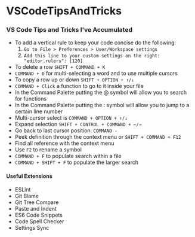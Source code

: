 # VSCodeTipsAndTricks
### VS Code Tips and Tricks I've Accumulated

- To add a vertical rule to keep your code concise do the following: 
  1. `Go to File > Preferences > User/Workspace settings`
  2. `Add this line to your custom settings on the right: "editor.rulers": [120]`
- To delete a row `SHIFT + COMMAND + K`
- `COMMAND + D` for multi-selecting a word and to use multiple cursors
- To copy a row up or down `SHIFT + OPTION + ↑/↓`
- `COMMAND + Click` a function to go to it inside your file
- In the Command Palette putting the @ symbol will allow you to search for functions
- In the Command Palette putting the : symbol will allow you to jump to a certain line number
- Multi-cursor select is `COMMAND + OPTION + ↑/↓`
- Expand selection `SHIFT + CONTROL + COMMAND + ←/→`
- Go back to last cursor position: `COMMAND -`
- Peek definition through the context menu or `SHIFT + COMMAND + F12`
- Find all reference with the context menu
- Use `F2` to rename a symbol
- `COMMAND + F` to populate search within a file
- `COMMAND + SHIFT + F` to populate the larger search


#### Useful Extensions
- ESLint
- Git Blame
- Git Tree Compare
- Paste and Indent
- ES6 Code Snippets
- Code Spell Checker
- Settings Sync
